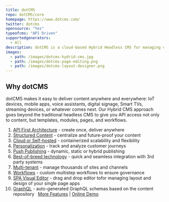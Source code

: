 ```yaml
---
title: dotCMS
repo: dotCMS/core
homepage: https://www.dotcms.com/
twitter: dotcms
opensource: "Yes"
typeofcms: "API Driven"
supportedgenerators:
  - All
description: dotCMS is a cloud-based Hybrid Headless CMS for managing content and content-driven web sites and applications.
images:
  - path: /images/dotcms-hydrid-cms.jpg
  - path: /images/dotcms-page-editing.png
  - path: /images/dotcms-layout-designer.png
---
```

## Why dotCMS
dotCMS makes it easy to deliver content anywhere and everywhere: IoT devices, mobile apps, voice assistants, digital signage, Smart TVs, streaming devices, or whatever comes next. Our Hybrid CMS approach goes beyond the traditional headless CMS to give you API access not only to content, but templates, modules, pages, and workflows.
​
1. [API First Architecture](https://dotcms.com/product/technology/api-first-cms) - create once, deliver anywhere
2. [Structured Content](https://dotcms.com/product/features/content-management-system) - centralize and future-proof your content
3. [Cloud or Self-hosted](https://dotcms.com/product/technology/cloud-first-cms) - containerized scalability and flexibility
4. [Personalization](https://dotcms.com/product/features/hyper-personalization) - track and analyze customer journeys 
5. [Push Publishing](https://dotcms.com/case-studies/how-telus-revamped-its-portal-system-with-dotcms) - dynamic, static or hybrid publishing
6. [Best-of-breed technology](https://dotcms.com/marketplace/) - quick and seamless integration with 3rd party systems
7. [Multi-tenant](https://dotcms.com/landing-pages/case-studies/website-migration-why-junior-achievement-switched-to-dotcms) - manage thousands of sites and channels
8. [Workflows](https://dotcms.com/product/features/content-workflow) - custom multistep workflows to ensure governance
9. [SPA Visual Editor](https://dotcms.com/product/technology/api-first-cms#keyfeatures) - drag and drop editor tofor managing layout and design of your single page apps
10. [GraphQL](https://dotcms.com/product/technology/api-first-cms#keyfeatures) - auto-generated GraphQL schemas based on the content repository
​
​
[More Features](https://dotcms.com/product/features/feature-list) | [Online Demo](https://dotcms.com/demo/)
